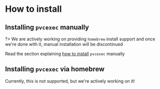 # How to install

## Installing `pvcexec` manually

?> We are actively working on providing `homebrew` install support and once we're done with it, manual 
installation will be discontinued

Read the section explaining [how to install](installing-plugin-manually.md) `pvcexec` manually

## Installing `pvcexec` via homebrew

Currently, this is not supported, but we're actively working on it!

